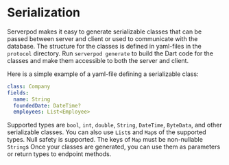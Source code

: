 # Serialization
Serverpod makes it easy to generate serializable classes that can be passed between server and client or used to communicate with the database. The structure for the classes is defined in yaml-files in the `protocol` directory. Run `serverpod generate` to build the Dart code for the classes and make them accessible to both the server and client.

Here is a simple example of a yaml-file defining a serializable class:

```yaml
class: Company
fields:
  name: String
  foundedDate: DateTime?
  employees: List<Employee>
```

Supported types are `bool`, `int`, `double`, `String`, `DateTime`, `ByteData`, and other serializable classes. You can also use `List`s and `Map`s of the supported types. Null safety is supported. The keys of `Map` must be non-nullable `String`s Once your classes are generated, you can use them as parameters or return types to endpoint methods.

